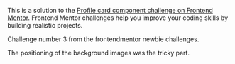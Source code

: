 This is a solution to the [Profile card component challenge on Frontend Mentor](https://www.frontendmentor.io/challenges/profile-card-component-cfArpWshJ). Frontend Mentor challenges help you improve your coding skills by building realistic projects. 

Challenge number 3 from the frontendmentor newbie challenges. 

The positioning of the background images was the tricky part. 


